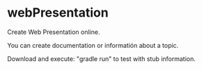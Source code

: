 # webPresentation
Create Web Presentation online.

You can create documentation or informatión about a topic.

Download and execute: "gradle run" to test with stub information.
